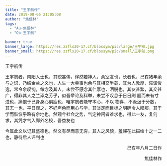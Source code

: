 ```yaml
---
title: "王宇航传"
date: 2019-08-05 21:05:08
author: "焦佳林"
tags: 
  - "Au-焦佳林"
  - "Ob-王宇航"

banner: true
banner_large: https://res.zzfls20-17.cf/blossym/pic/large/王宇航.jpg
banner_small: https://res.zzfls20-17.cf/blossym/pic/small/王宇航.png
---
```


<p>王宇航传</p>
<p>王宇航者，南阳人士也，其貌甚伟，烨然若神人，余室友也，长者也，己亥猪年余与之识，乃结金兰之义也，人生一大幸事也余与其相交半载，其为人敦厚，诙谐俊逸，常令余叹惋，每念及其人，未尝不感念其仁厚也，洒脱也，其友甚繁，其交甚广，得非其人之兰泽之芳乎，似吾辈论及科举，未尝不叹息于日日刷 题而未有寸进也，痛恨于己身身心俱疲也，唯宇航者能守本心，不以 物喜，不汲汲于分数，其志一也，平日观之，不好声色而用心与学，其淡定而目标之明确令人叹服，其于学而恢恢乎略有余地也，然观今社会之势，气定神闲者难求也，得此一友，复何求，其凭才气入郑外名校，吾益友也</p>
<p>今属此文以记其盛德也，然文有尽而意无穷，其人之风貌，羞赧在此描绘十之一二也，静待后人评判也</p>
<p style="text-align: right;">己亥年八月二日作</p>
<p style="text-align: right;">焦佳林作</p>